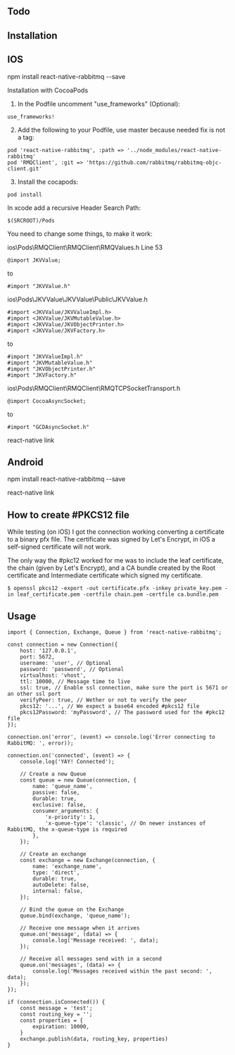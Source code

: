 ## Todo

## Installation

## IOS

npm install react-native-rabbitmq --save

 Installation with CocoaPods

1. In the Podfile uncomment "use_frameworks" (Optional):

```
use_frameworks!
```
2. Add the following to your Podfile, use master because needed fix is not a tag:

```
pod 'react-native-rabbitmq', :path => '../node_modules/react-native-rabbitmq'
pod 'RMQClient', :git => 'https://github.com/rabbitmq/rabbitmq-objc-client.git'
```
3. Install the cocapods:

```
pod install
```



In xcode add a recursive Header Search Path:
```
$(SRCROOT)/Pods
```


You need to change some things, to make it work:

ios\Pods\RMQClient\RMQClient\RMQValues.h Line 53
```
@import JKVValue;
```
to
```
#import "JKVValue.h"
```

ios\Pods\JKVValue\JKVValue\Public\JKVValue.h
```
#import <JKVValue/JKVValueImpl.h>
#import <JKVValue/JKVMutableValue.h>
#import <JKVValue/JKVObjectPrinter.h>
#import <JKVValue/JKVFactory.h>
```
to
```
#import "JKVValueImpl.h"
#import "JKVMutableValue.h"
#import "JKVObjectPrinter.h"
#import "JKVFactory.h"
```

ios\Pods\RMQClient\RMQClient\RMQTCPSocketTransport.h
```
@import CocoaAsyncSocket;
```
to
```
#import "GCDAsyncSocket.h"
```

react-native link


## Android

npm install react-native-rabbitmq --save

react-native link

## How to create #PKCS12 file
While testing (on iOS) I got the connection working converting a certificate to a binary pfx file.
The certificate was signed by Let's Encrypt, in iOS a self-signed certificate will not work.

The only way the #pkc12 worked for me was to include the leaf certificate, the chain (given by Let's Encrypt), and a CA bundle created by the Root certificate and Intermediate certificate which signed my certificate.
 
```
$ openssl pkcs12 -export -out certificate.pfx -inkey private_key.pem -in leaf_certificate.pem -certfile chain.pem -certfile ca.bundle.pem
```




## Usage
```
import { Connection, Exchange, Queue } from 'react-native-rabbitmq';

const connection = new Connection({
    host: '127.0.0.1',
    port: 5672,
    username: 'user', // Optional
    password: 'password', // Optional
    virtualhost: 'vhost',
    ttl: 10000, // Message time to live
    ssl: true, // Enable ssl connection, make sure the port is 5671 or an other ssl port
    verifyPeer: true, // Wether or not to verify the peer
    pkcs12: '...', // We expect a base64 encoded #pkcs12 file
    pkcs12Password: 'myPassword', // The password used for the #pkc12 file
});

connection.on('error', (event) => console.log('Error connecting to RabbitMQ: ', error));

connection.on('connected', (event) => {
    console.log('YAY! Connected');

    // Create a new Queue 
    const queue = new Queue(connection, {
        name: 'queue_name',
        passive: false,
        durable: true,
        exclusive: false,
        consumer_arguments: {
            'x-priority': 1,
            'x-queue-type': 'classic', // On newer instances of RabbitMQ, the x-queue-type is required
        },
    });

    // Create an exchange 
    const exchange = new Exchange(connection, {
        name: 'exchange_name',
        type: 'direct',
        durable: true,
        autoDelete: false,
        internal: false,
    });

    // Bind the queue on the Exchange
    queue.bind(exchange, 'queue_name');

    // Receive one message when it arrives
    queue.on('message', (data) => {
        console.log('Message received: ', data);
    });

    // Receive all messages send with in a second
    queue.on('messages', (data) => {
        console.log('Messages received within the past second: ', data);
    });
});

if (connection.isConnected()) {
    const message = 'test';
    const routing_key = '';
    const properties = {
    	expiration: 10000,
    }
    exchange.publish(data, routing_key, properties)
}

```
